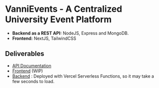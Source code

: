 # VanniEvents - A Centralized University Event Platform

-   **Backend as a REST API:** NodeJS, Express and MongoDB.
-   **Frontend:** NextJS, TailwindCSS
  
## Deliverables
-   [API Documentation](https://documenter.getpostman.com/view/26061905/2sA3JQ4fLA)
-   [Frontend](https://vanni-events.vercel.app/) (WIP)
-   [Backend](https://vanni-events-api.vercel.app/api) : Deployed with Vercel Serverless Functions, so it may take a few seconds to load.